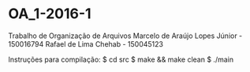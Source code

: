 # OA_1-2016-1


Trabalho de Organização de Arquivos
Marcelo de Araújo Lopes Júnior - 150016794
Rafael de Lima Chehab - 150045123

Instruções para compilação:
	$ cd src
	$ make && make clean
	$ ./main
